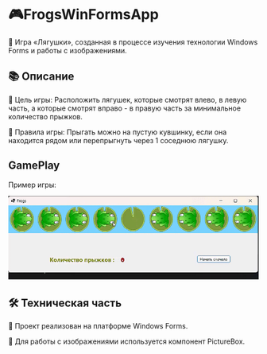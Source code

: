 # 🎮FrogsWinFormsApp

 🐸 Игра «Лягушки», созданная в процессе изучения технологии Windows Forms и работы с изображениями.

## 📚 Описание
 
 📌 Цель игры:
  Расположить лягушек, которые смотрят влево, в левую часть, а которые смотрят вправо - в правую часть за минимальное количество прыжков.
 
 📖 Правила игры:
  Прыгать можно на пустую кувшинку, если она находится рядом или перепрыгнуть через 1 соседнюю лягушку.


## GamePlay
  Пример игры:
 
![Video](https://github.com/AleksandrNikitinATF/Frogs/blob/main/FrogsVideo.gif)


## 🛠️ Техническая часть
  🧿 Проект реализован на платформе Windows Forms.
 
  🧿 Для работы с изображениями используется компонент PictureBox.

